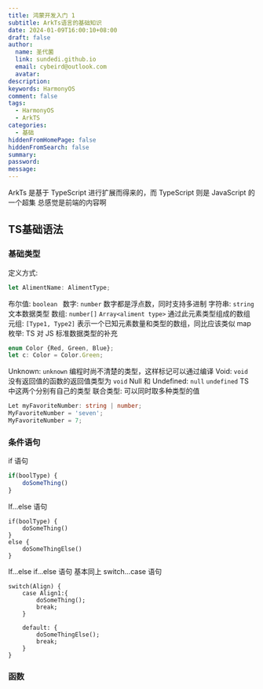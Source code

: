 ```yaml
---
title: 鸿蒙开发入门 1
subtitle: ArkTs语言的基础知识
date: 2024-01-09T16:00:10+08:00
draft: false
author:
  name: 圣代菌
  link: sundedi.github.io
  email: cybeird@outlook.com
  avatar: 
description: 
keywords: HarmonyOS
comment: false
tags:
  - HarmonyOS
  - ArkTS
categories:
  - 基础
hiddenFromHomePage: false
hiddenFromSearch: false
summary: 
password: 
message:
---
```

ArkTs 是基于 TypeScript 进行扩展而得来的，而 TypeScript 则是 JavaScript 的一个超集
总感觉是前端的内容啊
<!--more-->
## TS基础语法
### 基础类型
定义方式: 
```TypeScript
let AlimentName: AlimentType;
```
布尔值: `boolean `
数字: `number` 数字都是浮点数，同时支持多进制
字符串: `string` 文本数据类型
数组: `number[]` `Array<aliment type>` 通过此元素类型组成的数组
元组: `[Type1, Type2]`  表示一个已知元素数量和类型的数组，同比应该类似 map
枚举: TS 对 JS 标准数据类型的补充
```TypeScript
enum Color {Red, Green, Blue};
let c: Color = Color.Green;
```
Unknown: `unknown` 编程时尚不清楚的类型，这样标记可以通过编译
Void: `void` 没有返回值的函数的返回值类型为 `void`
Null 和 Undefined: `null` `undefined` TS 中这两个分别有自己的类型
联合类型: 可以同时取多种类型的值
```TypeScript
Let myFavoriteNumber: string | number;
MyFavoriteNumber = 'seven';
MyFavoriteNumber = 7;
```
### 条件语句
if 语句
```TypeScript
if(boolType) {
	doSomeThing()
}
```
If...else 语句
```TS
if(boolType) {
	doSomeThing()
} 
else {
	doSomeThingElse()
}
```
If...else if...else 语句
基本同上
switch...case 语句
```TS
switch(Align) {
	case Align1:{
		doSomeThing();
		break;
	}

	default: {
		doSomeThingElse();
		break;
	}
}
```
### 函数